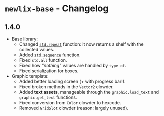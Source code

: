 # `mewlix-base` - Changelog

## 1.4.0

- Base library:
    - Changed [`std.repeat`](kbmackenzie.xyz/projects/mewlix/std#std-repeat) function: it now returns a shelf with the collected values.
    - Added [`std.sequence`](kbmackenzie.xyz/projects/mewlix/std#std-sequence) function.
    - Fixed `std.all` function.
    - Fixed how *"nothing"* values are handled by `type of`.
    - Fixed serialization for boxes.
- Graphic template:
    - Added better loading screen (+ with progress bar!).
    - Fixed broken methods in the `Vector2` clowder.
    - Added **text assets**, manageable through the `graphic.load_text` and `graphic.get_text` functions.
    - Fixed conversion from `Color` clowder to hexcode.
    - Removed `GridSlot` clowder (reason: largely unused).
